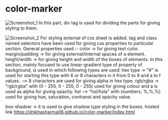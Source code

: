 # color-marker

![Screenshot_1](https://github.com/Shikhasharma06/color-marker/assets/135316685/d8b5c9c4-51da-4955-a176-474246f10b1a)
In this part, div tag is used for dividing the parts for giving styling to them.



![Screenshot_2](https://github.com/Shikhasharma06/color-marker/assets/135316685/d6ac78da-e46a-4d63-b06d-bc51adbda580)
For styling external of css sheet is added. tag and class named selectors have been used for giving css properties to particular section. General properties used :-
color -> for giving text color. margin/padding -> for giving external/internal spaces of a element. height/width -> for giving height and width of the boxes of elements.
In this section, mainly focused to use linear-gradient type of property of background, is used in which following types are used:
hex type -> "#" is used for starting this type with 6 or 8 characters in it from 0 to 9 and a to f values.
--> 8 characters are used for giving alpha in hex type.
rgb/rgba -> "rgb/rgba" with (0 - 255, 0 - 255, 0 - 255) used for giving colour and a is used as alpha for giving opacity.
hsl --> "hsl/hsla" with (numbers, %,%,%) used for giving hue, saturation, contranst and opacity value.

box-shadow -> it is used to give shadow type styling in the boxes.
   hosted  link  https://shikhasharma06.github.io/color-marker/index.html

